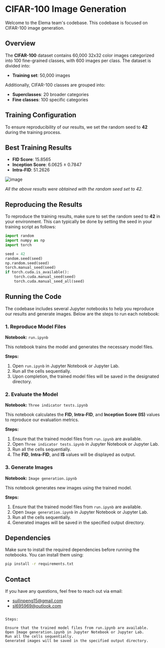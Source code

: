 # CIFAR-100 Image Generation

Welcome to the Elema team's codebase. This codebase is focused on CIFAR-100 image generation.

## Overview

The **CIFAR-100** dataset contains 60,000 32x32 color images categorized into 100 fine-grained classes, with 600 images per class. The dataset is divided into:

- **Training set**: 50,000 images

Additionally, CIFAR-100 classes are grouped into:

- **Superclasses**: 20 broader categories
- **Fine classes**: 100 specific categories

## Training Configuration

To ensure reproducibility of our results, we set the random seed to **42** during the training process.

## Best Training Results

- **FID Score**: 15.8565  
- **Inception Score**: 6.0625 ± 0.7847  
- **Intra-FID**: 51.2626  

![image](https://github.com/user-attachments/assets/6a254e90-1c6d-403d-87b2-72902f4d1b00)

*All the above results were obtained with the random seed set to 42.*

## Reproducing the Results

To reproduce the training results, make sure to set the random seed to **42** in your environment. This can typically be done by setting the seed in your training script as follows:

```python
import random
import numpy as np
import torch

seed = 42
random.seed(seed)
np.random.seed(seed)
torch.manual_seed(seed)
if torch.cuda.is_available():
    torch.cuda.manual_seed(seed)
    torch.cuda.manual_seed_all(seed)
```

## Running the Code

The codebase includes several Jupyter notebooks to help you reproduce our results and generate images. Below are the steps to run each notebook:

### 1. Reproduce Model Files

**Notebook:** `run.ipynb`

This notebook trains the model and generates the necessary model files.

**Steps:**
1. Open `run.ipynb` in Jupyter Notebook or Jupyter Lab.
2. Run all the cells sequentially.
3. Upon completion, the trained model files will be saved in the designated directory.

### 2. Evaluate the Model

**Notebook:** `Three indicator tests.ipynb`

This notebook calculates the **FID**, **Intra-FID**, and **Inception Score (IS)** values to reproduce our evaluation metrics.

**Steps:**
1. Ensure that the trained model files from `run.ipynb` are available.
2. Open `Three indicator tests.ipynb` in Jupyter Notebook or Jupyter Lab.
3. Run all the cells sequentially.
4. The **FID**, **Intra-FID**, and **IS** values will be displayed as output.

### 3. Generate Images

**Notebook:** `Image generation.ipynb`

This notebook generates new images using the trained model.

**Steps:**
1. Ensure that the trained model files from `run.ipynb` are available.
2. Open `Image generation.ipynb` in Jupyter Notebook or Jupyter Lab.
3. Run all the cells sequentially.
4. Generated images will be saved in the specified output directory.

## Dependencies

Make sure to install the required dependencies before running the notebooks. You can install them using:

```bash
pip install -r requirements.txt
```

## Contact

If you have any questions, feel free to reach out via email:  
- suilinpeng15@gmail.com
- sl695969@outlook.com
```

Steps:

Ensure that the trained model files from run.ipynb are available.
Open Image generation.ipynb in Jupyter Notebook or Jupyter Lab.
Run all the cells sequentially.
Generated images will be saved in the specified output directory.
